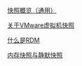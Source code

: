 [快照概览（通用）](./src/快照概览.md)

[关于VMware虚拟机快照](./src/关于虚拟机快照.md)

[什么是RDM](./src/什么是RDM.md)

[内存快照与静默快照](./src/内存快照与静默快照.md)


